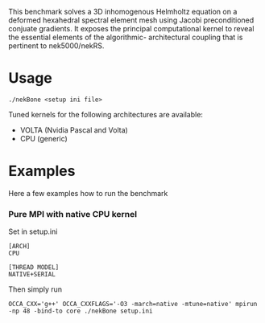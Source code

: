 This benchmark solves a 3D inhomogenous Helmholtz equation 
on a deformed hexahedral spectral element mesh using Jacobi preconditioned conjuate gradients.
It exposes the principal computational kernel to reveal the essential elements of the algorithmic- architectural coupling that is pertinent to nek5000/nekRS.

# Usage

```
./nekBone <setup ini file>
```
Tuned kernels for the following architectures are available:
* VOLTA (Nvidia Pascal and Volta)
* CPU (generic)	

# Examples
Here a few examples how to run the benchmark

### Pure MPI with native CPU kernel

Set in setup.ini
```
[ARCH]
CPU

[THREAD MODEL]
NATIVE+SERIAL
```

Then simply run
```
OCCA_CXX='g++' OCCA_CXXFLAGS='-O3 -march=native -mtune=native' mpirun -np 48 -bind-to core ./nekBone setup.ini
```
